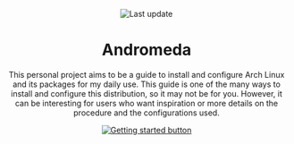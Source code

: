 <p align="center">
	<img src="https://img.shields.io/github/last-commit/ChaosDynamix/Andromeda?label=Last%20update&logo=github&style=for-the-badge" alt="Last update" />
</p>

<h1 align="center">Andromeda</h1>

<p align="center">
	This personal project aims to be a guide to install and configure Arch Linux and its packages for my daily use. This guide is one of the many ways to install and configure this distribution, so it may not be for you. However, it can be interesting for users who want inspiration or more details on the procedure and the configurations used.
</p>

<p align="center">
	<a href="https://github.com/ChaosDynamix/Andromeda/wiki">
		<img src="https://img.shields.io/badge/-Getting%20started-brightgreen?style=for-the-badge" alt="Getting started button" />
	</a>
</p>
